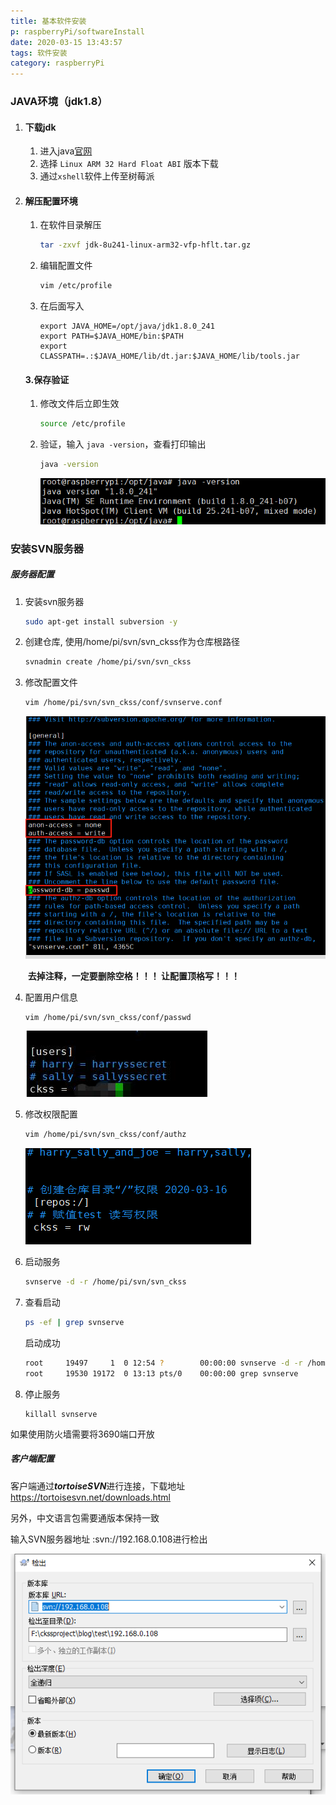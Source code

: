 ```yaml
---
title: 基本软件安装
p: raspberryPi/softwareInstall
date: 2020-03-15 13:43:57
tags: 软件安装
category: raspberryPi
---
```


### JAVA环境（jdk1.8）

1. #### 下载jdk

   1. 进入java[官网](https://www.oracle.com/java/technologies/javase-jdk8-downloads.html)
   2. 选择 `Linux ARM 32 Hard Float ABI` 版本下载
   3. 通过`xshell`软件上传至树莓派

2. #### 解压配置环境

   1. 在软件目录解压

      ```bash
      tar -zxvf jdk-8u241-linux-arm32-vfp-hflt.tar.gz
      ```

   2. 编辑配置文件

      ```bash
      vim /etc/profile
      ```

   3. 在后面写入

      ```
      export JAVA_HOME=/opt/java/jdk1.8.0_241
      export PATH=$JAVA_HOME/bin:$PATH
      export CLASSPATH=.:$JAVA_HOME/lib/dt.jar:$JAVA_HOME/lib/tools.jar
      ```

   #### 3.保存验证

   1. 修改文件后立即生效

      ```bash
      source /etc/profile
      ```

   2. 验证，输入 `java -version`，查看打印输出

      ```bash
      java -version
      ```

      ![验证](softwareInstall/yanzheng.jpg)

### 安装SVN服务器

##### 服务器配置

1. 安装svn服务器

   ```bash
   sudo apt-get install subversion -y
   ```

2. 创建仓库, 使用/home/pi/svn/svn_ckss作为仓库根路径

   ```bash
   svnadmin create /home/pi/svn/svn_ckss
   ```

3. 修改配置文件

   ```bash
   vim /home/pi/svn/svn_ckss/conf/svnserve.conf 
   ```

   ![验证](softwareInstall/svn_1.png)

   ​	**去掉注释，一定要删除空格！！！ 让配置顶格写！！！**

4. 配置用户信息

   ```bash
   vim /home/pi/svn/svn_ckss/conf/passwd 
   ```

   ![验证](softwareInstall/svn_2.jpg)

5. 修改权限配置

   ```bash
   vim /home/pi/svn/svn_ckss/conf/authz 
   ```

   ![验证](softwareInstall/svn_3.png)

6. 启动服务

   ```bash
   svnserve -d -r /home/pi/svn/svn_ckss
   ```

7. 查看启动

   ```bash
   ps -ef | grep svnserve
   ```

   启动成功

   ```bash
   root     19497     1  0 12:54 ?        00:00:00 svnserve -d -r /home/pi/svn/svn_taoge/
   root     19530 19172  0 13:13 pts/0    00:00:00 grep svnserve
   ```

   

8. 停止服务

   ```
   killall svnserve
   ```

如果使用防火墙需要将3690端口开放

##### 客户端配置

客户端通过***tortoiseSVN***进行连接，下载地址 https://tortoisesvn.net/downloads.html

另外，中文语言包需要通版本保持一致

输入SVN服务器地址 :svn://192.168.0.108进行检出



![验证](softwareInstall/svn_4.png)

